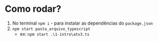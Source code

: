 # Como rodar?

1. No terminal `npm i` - para instalar as dependências do `package.json`
2. `npm start pasta_arquivo_typescript`
   * ex: `npm start .\1-intro\atv3.ts`